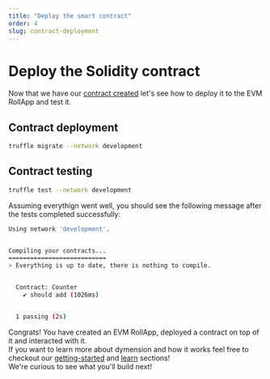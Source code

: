 ```yaml
---
title: "Deploy the smart contract"
order: 4
slug: contract-deployment
---
```


# Deploy the Solidity contract

Now that we have our [contract created](create-contract.md) let's see how to deploy it to the EVM RollApp
and test it.

## Contract deployment

```sh
truffle migrate --network development
```

## Contract testing

```sh
truffle test --network development
```

Assuming everythign went well, you should see the following message after the tests completed successfully:

```sh
Using network 'development'.


Compiling your contracts...
===========================
> Everything is up to date, there is nothing to compile.


  Contract: Counter
    ✔ should add (1026ms)


  1 passing (2s)
```

Congrats! You have created an EVM RollApp, deployed a contract on top of it and interacted with it.<br/>
If you want to learn more about dymension and how it works feel free to checkout our [getting-started](../../index.md) and [learn](../../learn/modular-intro.md) sections!<br/>
We're curious to see what you'll build next!<br/>
